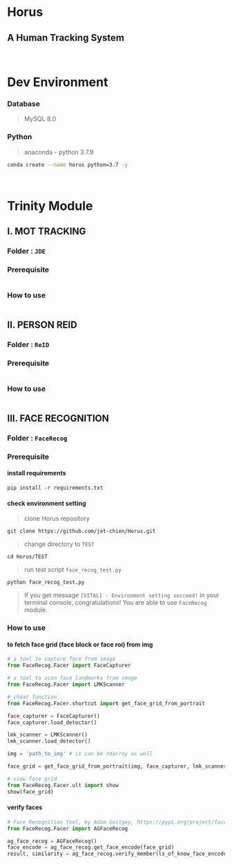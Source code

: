 # Horus
A Human Tracking System
---
<br>

# Dev Environment
### Database
> MySQL 8.0
### Python
> anaconda - python 3.7.9
```bash
conda create --name horus python=3.7 -y
```
<br>

# Trinity Module
## I. MOT TRACKING

### Folder : ```JDE```

### Prerequisite
```
```

### How to use
```
```

## II. PERSON REID

### Folder : ```ReID```

### Prerequisite
```
```

### How to use
```
```

## III. FACE RECOGNITION

### Folder : ```FaceRecog```

### Prerequisite
#### install requirements
```shell script
pip install -r requirements.txt
```
#### check environment setting
> clone Horus repository
```shell script
git clone https://github.com/jet-chien/Horus.git
```

> change directory to ```TEST```
```shell script
cd Horus/TEST
```

> run test script ```face_recog_test.py```
```shell script
python face_recog_test.py
```

> If you get message ```[VITAL] - Environment setting succeed!``` in your terminal console, congratulations! You are able to use ```FaceRecog``` module.

### How to use
#### to fetch face grid (face block or face roi) from img
```python
# a tool to capture face from image 
from FaceRecog.Facer import FaceCapturer

# a tool to scan face landmarks from image
from FaceRecog.Facer import LMKScanner

# cheat function
from FaceRecog.Facer.shortcut import get_face_grid_from_portrait

face_capturer = FaceCapturer()
face_capturer.load_detector()

lmk_scanner = LMKScanner()
lmk_scanner.load_detector()

img = 'path_to_img' # it can be ndarray as well

face_grid = get_face_grid_from_portrait(img, face_capturer, lmk_scanner)

# view face grid
from FaceRecog.Facer.ult import show
show(face_grid)
```

#### verify faces
```python
# Face Recognition tool, by Adam Geitgey, https://pypi.org/project/face-recognition/
from FaceRecog.Facer import AGFaceRecog

ag_face_recog = AGFaceRecog()
face_encode = ag_face_recog.get_face_encode(face_grid)
result, similarity = ag_face_recog.verify_member(ls_of_know_face_encode, unknown_face_encode)
```
